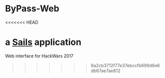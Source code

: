 # ByPass-Web
<<<<<<< HEAD

a [Sails](http://sailsjs.org) application
=======
Web interface for HackWars 2017
>>>>>>> 8a2cb3712f77e37ebccfb699d6e6db67ae7ae812
